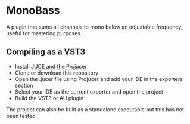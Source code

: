 # MonoBass
A plugin that sums all channels to mono below an adjustable frequency, useful for mastering purposes.

## Compiling as a VST3
- Install [JUCE and the Projucer](https://juce.com/discover/projucer)
- Clone or download this repository
- Open the .jucer file using Projucer and add your IDE in the exporters section
- Select your IDE as the current exporter and open the project
- Build the VST3 or AU plugin

The project can also be built as a standalone executable but this has not been tested.
